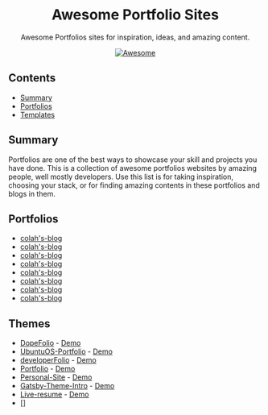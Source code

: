 <h1 align="center">Awesome Portfolio Sites</h1>
<p align="center">
  Awesome Portfolios sites for inspiration, ideas, and amazing content.
</p>
<p align="center">
  <a href="https://github.com/sindresorhus/awesome">
    <img alt="Awesome" src="https://cdn.rawgit.com/sindresorhus/awesome/d7305f38d29fed78fa85652e3a63e154dd8e8829/media/badge.svg">
  </a>
</p>

## Contents

- [Summary](#summary)
- [Portfolios](#portfolios)
- [Templates](#themes)

## Summary
Portfolios are one of the best ways to showcase your skill and projects you have done. This is a collection of awesome portfolios websites by amazing people, well mostly developers. Use this list is for taking inspiration, choosing your stack, or for finding amazing contents in these portfolios and blogs in them. 


## Portfolios

- [colah's-blog](http://colah.github.io/about.html)
- [colah's-blog](http://colah.github.io/about.html)
- [colah's-blog](http://colah.github.io/about.html)
- [colah's-blog](http://colah.github.io/about.html)
- [colah's-blog](http://colah.github.io/about.html)
- [colah's-blog](http://colah.github.io/about.html)
- [colah's-blog](http://colah.github.io/about.html)
- [colah's-blog](http://colah.github.io/about.html)

## Themes

- [DopeFolio](https://github.com/rammcodes/Dopefolio) - [Demo](https://dopefolio.netlify.app/)
- [UbuntuOS-Portfolio](https://github.com/vivek9patel/vivek9patel.github.io) - [Demo](https://vivek9patel.github.io/)
- [developerFolio](https://github.com/saadpasta/developerFolio) - [Demo](https://developerfolio.js.org/)
- [Portfolio](https://github.com/hashirshoaeb/home) - [Demo](https://hashirshoaeb.github.io/home)
- [Personal-Site](https://github.com/mldangelo/personal-site) - [Demo](https://mldangelo.com/)
- [Gatsby-Theme-Intro](https://github.com/wkocjan/gatsby-theme-intro) - [Demo](https://weeby.studio/intro/)
- [Live-resume](https://github.com/guilhermeborgesbastos/live-resume) - [Demo](https://guilhermeborgesbastos.com/en/)
- []